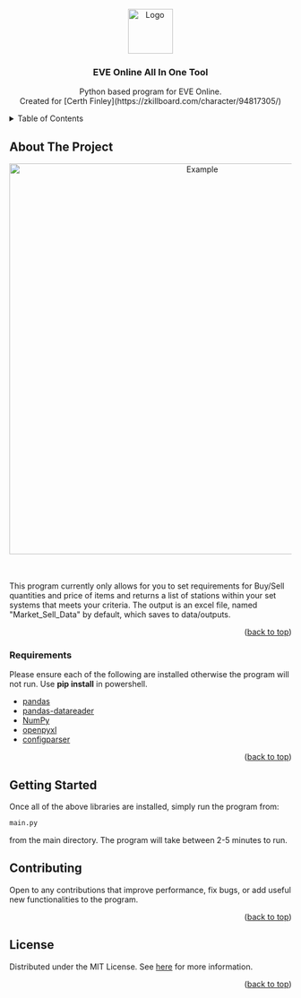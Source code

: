 <div id="top"></div>

<!-- PROJECT LOGO -->
<br />
<div align="center">
  <a href="https://github.com/IvanTsukei/EVE-Online-AIOT">
    <img src="src/frontend/widgets/Images/LogoPT.png" alt="Logo" width="80" height="80">
  </a>

  <h3 align="center">EVE Online All In One Tool</h3>

  <p align="center">
    Python based program for EVE Online.
    <br />
    Created for [Certh Finley](https://zkillboard.com/character/94817305/)
    <br />
  </p>
</div>



<!-- TABLE OF CONTENTS -->
<details>
  <summary>Table of Contents</summary>
  <ol>
    <li>
      <a href="#about-the-project">About The Project</a>
      <ul>
        <li><a href="#Requirements">Built With</a></li>
      </ul>
    </li>
    <li>
      <a href="#getting-started">Getting Started</a>
    </li>
    <li><a href="#contributing">Contributing</a></li>
    <li><a href="#license">License</a></li>
  </ol>
</details>



<!-- ABOUT THE PROJECT -->
## About The Project

<div align="center">
  <a href="https://github.com/IvanTsukei/EVE-Online-AIOT">
    <img src="src/frontend/widgets/Images/ExampleLook.png" alt="Example" width="673" height="698">
  </a>
</div>
<br />
<br />

This program currently only allows for you to set requirements for Buy/Sell quantities and price of items and returns a list of stations
within your set systems that meets your criteria. The output is an excel file, named "Market_Sell_Data" by default, which saves to data/outputs.

<p align="right">(<a href="#top">back to top</a>)</p>



### Requirements

Please ensure each of the following are installed otherwise the program will not run. Use <b>pip install</b> in powershell.

* [pandas](https://pandas.pydata.org/docs/)
* [pandas-datareader](https://pandas-datareader.readthedocs.io/en/latest/)
* [NumPy](https://numpy.org/)
* [openpyxl](https://openpyxl.readthedocs.io/en/stable/)
* [configparser](https://pypi.org/project/yfinance/)

<p align="right">(<a href="#top">back to top</a>)</p>



<!-- GETTING STARTED -->
## Getting Started

Once all of the above libraries are installed, simply run the program from:
  ```sh
  main.py
  ```
from the main directory. The program will take between 2-5 minutes to run. 


<!-- CONTRIBUTING -->
## Contributing

Open to any contributions that improve performance, fix bugs, or add useful new functionalities to the program. 

<p align="right">(<a href="#top">back to top</a>)</p>



<!-- LICENSE -->
## License

Distributed under the MIT License. See [here](https://opensource.org/licenses/MIT) for more information.

<p align="right">(<a href="#top">back to top</a>)</p>

